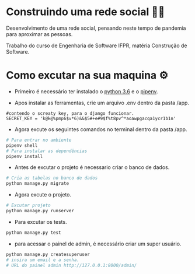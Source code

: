 # Construindo uma rede social :technologist:
Desenvolvimento de uma rede social, pensando neste tempo de pandemia para aproximar as pessoas.

Trabalho do curso de Engenharia de Software IFPR, matéria Construção de Software.
# Como excutar na sua maquina :gear:

* Primeiro é necessário ter instalado o [python 3.6](https://www.python.org/) e o [pipenv](https://pipenv.pypa.io/en/latest/).

* Apos instalar as ferramentas, crie um arquivo .env dentro da pasta /app.
```properties
#contendo o screaty key, para o django funcionar.
SECRET_KEY = 'k@k@%pmp6$v*6)&&$5#+e#9$f%t8pv^*aoawpgacqa1ycr1b1n'
```
* Agora excute os seguintes comandos no terminal dentro da pasta /app.

```bash
# Para entrar no ambiente
pipenv shell
# Para instalar as dependências
pipenv install 
```
* Antes de excutar o projeto é necessario criar o banco de dados.
```bash
# Cria as tabelas no banco de dados 
python manage.py migrate
```
* Agora excute o projeto.
```bash
# Excutar projeto
python manage.py runserver
```
* Para excutar os tests.

```bash
python manage.py test
```
* para acessar o painel de admin, é necessário criar um super usuário.

```bash
python manage.py createsuperuser
# insira um email e a senha.
# URL do painel admin http://127.0.0.1:8000/admin/
```

